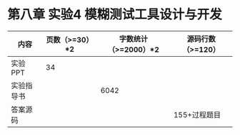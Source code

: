 # 第八章 实验4  模糊测试工具设计与开发

| 内容       | 页数（>=30）*2 | 字数统计（>=2000）*2 | 源码行数（>=120） |
| ---------- | -------------- | -------------------- | ----------------- |
| 实验PPT    | 34             |                      |                   |
| 实验指导书 |                | 6042                 |                   |
| 答案源码   |                |                      | 155+过程题目      |


